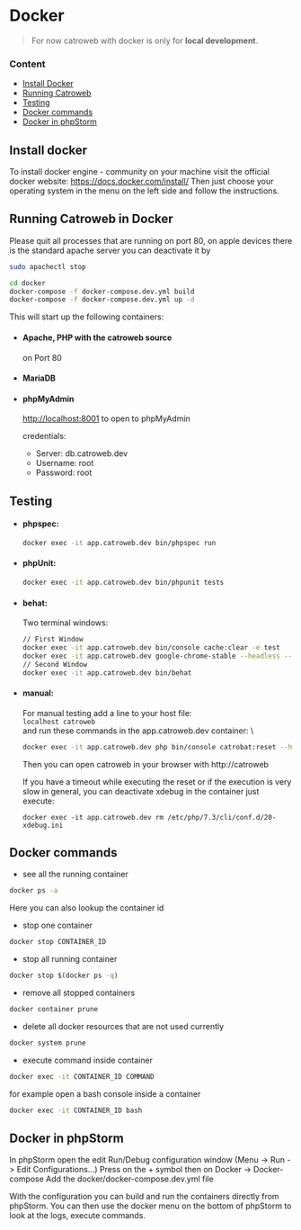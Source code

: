 # Docker

> For now catroweb with docker is only for **local development**.

### Content
- [Install Docker](#install-docker)
- [Running Catroweb](#running-catroweb-in-docker)
- [Testing](#testing)
- [Docker commands](#docker-commands)
- [Docker in phpStorm](#docker-in-phpstorm)


## Install docker

To install docker engine - community on your machine visit the official docker website:
<https://docs.docker.com/install/>
Then just choose your operating system in the menu on the left side and follow the instructions.

## Running Catroweb in Docker
Please quit all processes that are running on port 80, on apple devices there is the standard apache server you can deactivate it by 
```bash
sudo apachectl stop 
```

```bash
cd docker
docker-compose -f docker-compose.dev.yml build
docker-compose -f docker-compose.dev.yml up -d
```

This will start up the following containers:
- #### Apache, PHP with the catroweb source
    on Port 80
    
- #### MariaDB
- #### phpMyAdmin
    <http://localhost:8001> to open to phpMyAdmin
    
    credentials:
    - Server: db.catroweb.dev
    - Username: root
    - Password: root

## Testing

* #### phpspec:
    ```bash
    docker exec -it app.catroweb.dev bin/phpspec run
    ```

* #### phpUnit:
    ```bash
    docker exec -it app.catroweb.dev bin/phpunit tests
    ```

* #### behat:
    Two terminal windows:
    ```bash
    // First Window
    docker exec -it app.catroweb.dev bin/console cache:clear -e test
    docker exec -it app.catroweb.dev google-chrome-stable --headless --remote-debugging-address=0.0.0.0 --remote-debugging-port=9222  --no-sandbox
    // Second Window
    docker exec -it app.catroweb.dev bin/behat
    ```

* #### manual:
    For manual testing add a line to your host file: \
    `` localhost catroweb `` \
    and run these commands in the app.catroweb.dev container: \
    ```bash
    docker exec -it app.catroweb.dev php bin/console catrobat:reset --hard
    ```
    Then you can open catroweb in your browser with http://catroweb
    
    If you have a timeout while executing the reset or if the execution is very slow in general, 
    you can deactivate xdebug in the container just execute:
    ```
    docker exec -it app.catroweb.dev rm /etc/php/7.3/cli/conf.d/20-xdebug.ini
    ``` 

## Docker commands

- see all the running container
```bash
docker ps -a 
```
Here you can also lookup the container id
- stop one container
```bash
docker stop CONTAINER_ID
```
- stop all running container
```bash
docker stop $(docker ps -q) 
```
- remove all stopped containers
```bash
docker container prune
```
- delete all docker resources that are not used currently
```bash
docker system prune
```
- execute command inside container 
```bash
docker exec -it CONTAINER_ID COMMAND
```
for example open a bash console inside a container
```bash
docker exec -it CONTAINER_ID bash
```

## Docker in phpStorm

In phpStorm open the edit Run/Debug configuration window (Menu -> Run -> Edit Configurations...)
Press on the + symbol then on Docker -> Docker-compose
Add the docker/docker-compose.dev.yml file

With the configuration you can build and run the containers directly from phpStorm.
You can then use the docker menu on the bottom of phpStorm to look at the logs, execute commands.
